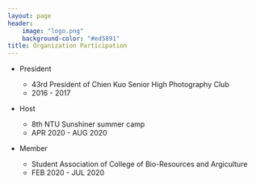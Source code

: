 ```yaml
---
layout: page
header:
    image: "logo.png"
    background-color: "#ed5891"
title: Organization Participation
---
```


- President
    - 43rd President of Chien Kuo Senior High Photography Club
    - 2016 - 2017

- Host
    - 8th NTU Sunshiner summer camp
    - APR 2020 - AUG 2020

- Member
    - Student Association of College of Bio-Resources and Argiculture
    - FEB 2020 - JUL 2020